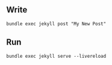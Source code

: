 ## Write

```
bundle exec jekyll post "My New Post"
```

## Run

```
bundle exec jekyll serve --livereload
```
